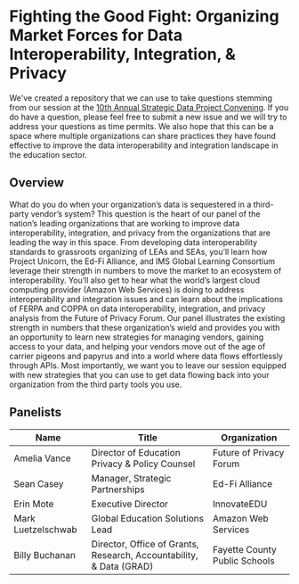 # Fighting the Good Fight: Organizing Market Forces for Data Interoperability, Integration, & Privacy
We've created a repository that we can use to take questions stemming from our session at the [10th Annual Strategic Data Project Convening](https://sched.co/OEGC).  If you do have a question, please feel free to submit a new issue and we will try to address your questions as time permits.  We also hope that this can be a space where multiple organizations can share practices they have found effective to improve the data interoperability and integration landscape in the education sector.

## Overview
What do you do when your organization’s data is sequestered in a third-party vendor’s system? This question is the heart of our panel of the nation’s leading organizations that are working to improve data interoperability, integration, and privacy from the organizations that are leading the way in this space. From developing data interoperability standards to grassroots organizing of LEAs and SEAs, you’ll learn how Project Unicorn, the Ed-Fi Alliance, and IMS Global Learning Consortium leverage their strength in numbers to move the market to an ecosystem of interoperability. You’ll also get to hear what the world’s largest cloud computing provider (Amazon Web Services) is doing to address interoperability and integration issues and can learn about the implications of FERPA and COPPA on data interoperability, integration, and privacy analysis from the Future of Privacy Forum. Our panel illustrates the existing strength in numbers that these organization’s wield and provides you with an opportunity to learn new strategies for managing vendors, gaining access to your data, and helping your vendors move out of the age of carrier pigeons and papyrus and into a world where data flows effortlessly through APIs. Most importantly, we want you to leave our session equipped with new strategies that you can use to get data flowing back into your organization from the third party tools you use.

## Panelists

| Name | Title | Organization |
| ------------- | ------------- | ------------- |
| Amelia Vance | Director of Education Privacy & Policy Counsel | Future of Privacy Forum |
| Sean Casey | Manager, Strategic Partnerships | Ed-Fi Alliance |
| Erin Mote | Executive Director | InnovateEDU |
| Mark Luetzelschwab | Global Education Solutions Lead | Amazon Web Services |
| Billy Buchanan | Director, Office of Grants, Research, Accountability, & Data (GRAD) | Fayette County Public Schools |

